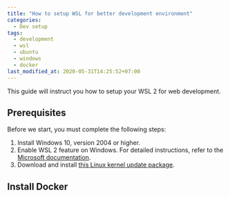 ```yaml
---
title: "How to setup WSL for better development environment"
categories:
  - Dev setup
tags:
  - development
  - wsl
  - ubuntu
  - windows
  - docker
last_modified_at: 2020-05-31T14:25:52+07:00
---
```


This guide will instruct you how to setup your WSL 2 for web development.

## Prerequisites

Before we start, you must complete the following steps:

1. Install Windows 10, version 2004 or higher.
2. Enable WSL 2 feature on Windows. For detailed instructions, refer to the [Microsoft documentation](https://docs.microsoft.com/en-us/windows/wsl/install-win10 "Windows Subsystem for Linux Installation Guide for Windows 10").
3. Download and install [this Linux kernel update package](https://docs.microsoft.com/en-us/windows/wsl/wsl2-kernel "WSL 2 Linux kernel update package").

## Install Docker

